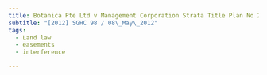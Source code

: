 ```yaml
---
title: Botanica Pte Ltd v Management Corporation Strata Title Plan No 2040 
subtitle: "[2012] SGHC 98 / 08\_May\_2012"
tags:
  - Land law
  - easements
  - interference

---
```


